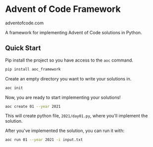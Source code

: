 # Advent of Code Framework

adventofcode.com

A framework for implementing Advent of Code solutions in Python.

## Quick Start

Pip install the project so you have access to the `aoc` command.

```bash
pip install aoc_framework
```

Create an empty directory you want to write your solutions in.

```bash
aoc init
```

Now, you are ready to start implementing your solutions!

```bash
aoc create 01 --year 2021
```

This will create python file, `2021/day01.py`, where you'll implement the solution.

After you've implemented the solution, you can run it with:

```bash
aoc run 01 --year 2021 -i input.txt
```
